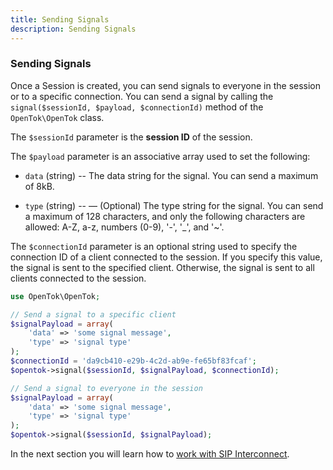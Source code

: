 ```yaml
---
title: Sending Signals
description: Sending Signals
---
```


### Sending Signals

Once a Session is created, you can send signals to everyone in the session or to a specific connection. You can send a signal by calling the `signal($sessionId, $payload, $connectionId)` method of the `OpenTok\OpenTok` class.

The `$sessionId` parameter is the **session ID** of the session.

The `$payload` parameter is an associative array used to set the following:

- `data` (string) -- The data string for the signal. You can send a maximum of 8kB.

- `type` (string) -- — (Optional) The type string for the signal. You can send a maximum of 128 characters, and only the following characters are allowed: A-Z, a-z, numbers (0-9), '-', '_', and '~'.

The `$connectionId` parameter is an optional string used to specify the connection ID of a client connected to the session. If you specify this value, the signal is sent to the specified client. Otherwise, the signal is sent to all clients connected to the session.

```php
use OpenTok\OpenTok;

// Send a signal to a specific client
$signalPayload = array(
    'data' => 'some signal message',
    'type' => 'signal type'
);
$connectionId = 'da9cb410-e29b-4c2d-ab9e-fe65bf83fcaf';
$opentok->signal($sessionId, $signalPayload, $connectionId);

// Send a signal to everyone in the session
$signalPayload = array(
    'data' => 'some signal message',
    'type' => 'signal type'
);
$opentok->signal($sessionId, $signalPayload);
```

<!-- open-todo: For more information, see the OpenTok signaling developer guide. https://tokbox.com/developer/guides/signaling/ -->

In the next section you will learn how to [work with SIP Interconnect](/video/tutorials/server-side-setup/video/server-side/php/sip/php).